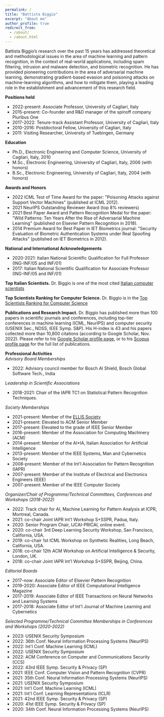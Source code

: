 ```yaml
---
permalink: /
title: "Battista Biggio"
excerpt: "About me"
author_profile: true
redirect_from: 
  - /about/
  - /about.html
---
```


Battista Biggio’s research over the past 15 years has addressed theoretical and methodological issues in the area of machine learning and pattern recognition, in the context of real-world applications, including spam filtering, intrusion and malware detection, and biometric recognition. He has provided pioneering contributions in the area of adversarial machine learning, demonstrating gradient-based evasion and poisoning attacks on machine-learning algorithms, and how to mitigate them, playing a leading role in the establishment and advancement of this research field.

**Positions held**
- 2022-present: Associate Professor, University of Cagliari, Italy
- 2015-present: Co-founder and R&D manager of the spinoff company Pluribus One
- 2017-2022: Tenure-track Assistant Professor, University of Cagliari, Italy
- 2010-2016: Postdoctoral Fellow, University of Cagliari, Italy
- 2011: Visiting Researcher, University of Tuebingen, Germany

**Education**
- Ph.D., Electronic Engineering and Computer Science, University of Cagliari, Italy, 2010
- M.Sc., Electronic Engineering, University of Cagliari, Italy, 2006 (with honors)
- B.Sc., Electronic Engineering, University of Cagliari, Italy, 2004 (with honors)

**Awards and Honors**
- 2022 ICML Test of Time Award for the paper: "Poisoning Attacks against Support Vector Machines" (published at ICML 2012).
- 2021 NeurIPS Outstanding Reviewer Award (top 8% reviewers)
- 2021 Best Paper Award and Pattern Recognition Medal for the paper: "Wild Patterns: Ten Years After the Rise of Adversarial Machine Learning" (published on Elsevier Pattern Recognition in 2018).
- 2014 Premium Award for Best Paper in IET Biometrics journal: "Security Evaluation of Biometric Authentication Systems under Real Spoofing Attacks" (published on IET Biometrics in 2012).

**National and International Acknowledgements**
- 2020-2021: Italian National Scientific Qualification for Full Professor (ING-INF/05 and INF/01)
- 2017: Italian National Scientific Qualification for Associate Professor (ING-INF/05 and INF/01)

**Top Italian Scientists.** Dr. Biggio is one of the most cited [Italian computer scientists](https://topitalianscientists.org/tis/47934/Battista_Biggio_-_Top_Italian_Scientist_in_Computer_Sciences)

**Top Scientists Ranking for Computer Science.** Dr. Biggio is in the [Top Scientists Ranking for Computer Science](https://research.com/u/battista-biggio)

 
**Publications and Research Impact.** Dr. Biggio has published more than 100 papers in scientific journals and conferences, including top-tier conferences in machine learning (ICML, NeurIPS) and computer security (USENIX Sec., NDSS, IEEE Symp. S&P). 
His H-index is 43 and his papers collected more than 10,800 citations (according to Google Scholar, Nov. 2022). 
Please refer to his [Google Scholar profile page](https://scholar.google.it/citations?user=OoUIOYwAAAAJ&hl=en), or to his [Scopus profile page](https://www.scopus.com/authid/detail.uri?authorId=23090165100) for the full list of publications.

**Professional Activities**<br> 
_Advisory Board Memberships_
- 2022: Advisory council member for Bosch AI Shield, Bosch Global Software Tech., India

_Leadership in Scientific Associations_
- 2018-2021: Chair of the IAPR TC1 on Statistical Pattern Recognition Techniques.

_Society Memberships_
- 2021-present:	Member of the [ELLIS Society](https://ellis.eu)
- 2021-present: Elevated to ACM Senior Member
- 2017-present: Elevated to the grade of IEEE Senior Member
- 2016-present: Member of the Association for Computing Machinery (ACM)
- 2014-present: Member of the AI*IA, Italian Association for Artificial Intelligence
- 2013-present: Member of the IEEE Systems, Man and Cybernetics Society
- 2008-present: Member of the Int'l Association for Pattern Recognition (IAPR) 
- 2007-present: Member of the Institute of Electrical and Electronics Engineers (IEEE)
- 2007-present: Member of the IEEE Computer Society 

_Organizer/Chair of Programme/Technical Committees, Conferences and Workshops (2018-2022)_
- 2022: Track chair for AI, Machine Learning for Pattern Analysis at ICPR, Montreal, Canada.
- 2021: co-chair Joint IAPR Int'l Workshop S+SSPR, Padua, Italy.
- 2020: Senior Program Chair, IJCAI-PRICAI, online event.
- 2020: co-chair 3rd Deep Learning Security Workshop, San Francisco, California, USA.
- 2019: co-chair 1st ICML Workshop on Synthetic Realities, Long Beach, California, USA.
- 2018: co-chair 12th ACM Workshop on Artificial Intelligence & Security, London, UK.
- 2018: co-chair Joint IAPR Int'l Workshop S+SSPR, Beijing, China.
 
_Editorial Boards_
- 2017-now: Associate Editor of Elsevier Pattern Recognition
- 2019-2020: Associate Editor of IEEE Computational Intelligence Magazine
- 2017-2019: Associate Editor of IEEE Transactions on Neural Networks and Learning Systems
- 2017-2018: Associate Editor of Int'l Journal of Machine Learning and Cybernetics
 
_Selected Programme/Technical Committee Memberships in Conferences and Workshops (2020-2022)_
- 2023: USENIX Security Symposium
- 2022: 36th Conf. Neural Information Processing Systems (NeurIPS)
- 2022: Int'l Conf. Machine Learning (ICML)
- 2022: USENIX Security Symposium
- 2022: ACM Conference on Computer and Communications Security (CCS)
- 2022: 43rd IEEE Symp. Security & Privacy (SP)
- 2021: IEEE Conf. Computer Vision and Pattern Recognition (CVPR)
- 2021: 35th Conf. Neural Information Processing Systems (NeurIPS)
- 2021: USENIX Security Symposium
- 2021: Int'l Conf. Machine Learning (ICML)
- 2021: Int'l Conf. Learning Representations (ICLR)
- 2021: 42nd IEEE Symp. Security & Privacy (SP)
- 2020: 41st IEEE Symp. Security & Privacy (SP)
- 2020: 34th Conf. Neural Information Processing Systems (NeurIPS)

